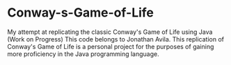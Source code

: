 # Conway-s-Game-of-Life
My attempt at replicating the classic Conway's Game of Life using Java (Work on Progress)
 This code belongs to Jonathan Avila. This replication of Conway's Game of Life is a personal project for the purposes of gaining more proficiency in the Java programming language.
